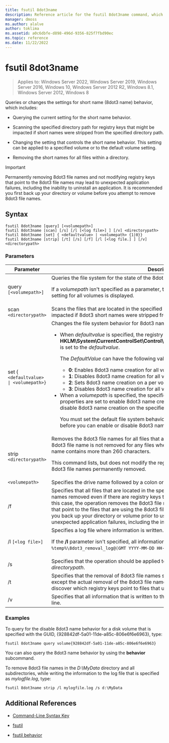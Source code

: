 ```yaml
---
title: fsutil 8dot3name
description: Reference article for the fsutil 8dot3name command, which queries or changes the settings for short name (8dot3 name) behavior.
manager: dmoss
ms.author: alalve
author: toklima
ms.assetid: a0c6dbfe-d898-496d-9356-825f7fbd90ec
ms.topic: reference
ms.date: 11/22/2022
---
```


# fsutil 8dot3name

>Applies to: Windows Server 2022, Windows Server 2019, Windows Server 2016, Windows 10, Windows Server 2012 R2, Windows 8.1, Windows Server 2012, Windows 8

Queries or changes the settings for short name (8dot3 name) behavior, which includes:

- Querying the current setting for the short name behavior.

- Scanning the specified directory path for registry keys that might be impacted if short names were stripped from the specified directory path.

- Changing the setting that controls the short name behavior. This setting can be applied to a specified volume or to the default volume setting.

- Removing the short names for all files within a directory.

> [!IMPORTANT]
> Permanently removing 8dot3 file names and not modifying registry keys that point to the 8dot3 file names may lead to unexpected application failures, including the inability to uninstall an application. It is recommended you first back up your directory or volume before you attempt to remove 8dot3 file names.

## Syntax

```
fsutil 8dot3name [query] [<volumepath>]
fsutil 8dot3name [scan] [/s] [/l [<log file>] ] [/v] <directorypath>
fsutil 8dot3name [set] { <defaultvalue> | <volumepath> {1|0}}
fsutil 8dot3name [strip] [/t] [/s] [/f] [/l [<log file.] ] [/v] <directorypath>
```

### Parameters

| Parameter | Description |
| --------- | ----------- |
| query `[<volumepath>]` | Queries the file system for the state of the 8dot3 short name creation behavior.<p>If a *volumepath* isn't specified as a parameter, the default 8dot3name creation behavior setting for all volumes is displayed. |
| scan `<directorypath>` | Scans the files that are located in the specified *directorypath* for registry keys that might be impacted if 8dot3 short names were stripped from the file names. |
| set { `<defaultvalue> \| <volumepath>}` | Changes the file system behavior for 8dot3 name creation in the following instances:<ul><li>When *defaultvalue* is specified, the registry key, **HKLM\System\CurrentControlSet\Control\FileSystem\NtfsDisable8dot3NameCreation**, is set to the *defaultvalue*.<p>The *DefaultValue* can have the following values:<ul><li>**0**: Enables 8dot3 name creation for all volumes on the system.</li><li>**1**: Disables 8dot3 name creation for all volumes on the system.</li><li>**2**: Sets 8dot3 name creation on a per volume basis.</li><li>**3**: Disables 8dot3 name creation for all volumes except the system volume.</li></ul><li>When a *volumepath* is specified, the specified volumes on disk flag 8dot3name properties are set to enable 8dot3 name creation for a specified volume (**0**) or set to disable 8dot3 name creation on the specified volume (**1**).<p>You must set the default file system behavior for 8dot3 name creation to the value **2** before you can enable or disable 8dot3 name creation for a specified volume.</li></ul> |
| strip `<directorypath>` | Removes the 8dot3 file names for all files that are located in the specified *directorypath*. The 8dot3 file name is not removed for any files where the *directorypath* combined with the file name contains more than 260 characters.<p>This command lists, but does not modify the registry keys that point to the files that had 8dot3 file names permanently removed. |
| `<volumepath>` | Specifies the drive name followed by a colon or the GUID in the format `volume{GUID}`. |
| /f | Specifies that all files that are located in the specified *directorypath* have the 8dot3 file names removed even if there are registry keys that point to files using the 8dot3 file name. In this case, the operation removes the 8dot3 file names, but does not modify any registry keys that point to the files that are using the 8dot3 file names. **Warning:** It's recommended that you back up your directory or volume prior to using the **/f** parameter because it may lead to unexpected application failures, including the inability to uninstall programs. |
| /l `[<log file>]` | Specifies a log file where information is written.<p>If the **/l** parameter isn't specified, all information is written to the default log file: `%temp%\8dot3_removal_log@(GMT YYYY-MM-DD HH-MM-SS)`.log** |
| /s | Specifies that the operation should be applied to the subdirectories of the specified *directorypath*. |
| /t | Specifies that the removal of 8dot3 file names should be run in test mode. All operations except the actual removal of the 8dot3 file names are performed. You can use test mode to discover which registry keys point to files that use the 8dot3 file names. |
| /v | Specifies that all information that is written to the log file is also displayed on the command-line. |

### Examples

To query for the disable 8dot3 name behavior for a disk volume that is specified with the GUID, {928842df-5a01-11de-a85c-806e6f6e6963}, type:

```
fsutil 8dot3name query volume{928842df-5a01-11de-a85c-806e6f6e6963}
```

You can also query the 8dot3 name behavior by using the **behavior** subcommand.

To remove 8dot3 file names in the *D:\MyData* directory and all subdirectories, while writing the information to the log file that is specified as *mylogfile.log*, type:

```
fsutil 8dot3name strip /l mylogfile.log /s d:\MyData
```

## Additional References

- [Command-Line Syntax Key](command-line-syntax-key.md)

- [fsutil](fsutil.md)

- [fsutil behavior](fsutil-behavior.md)
